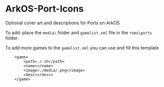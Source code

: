 # ArkOS-Port-Icons
Optional cover art and descriptions for Ports on ArkOS

To add: place the `media\` folder and `gamelist.xml` file in the `roms\ports` folder. 


To add more games to the `gamelist.xml` you can use and fill this template

```
	<game>
		<path>./.sh</path>
		<name></name>
		<image>./media/.png</image>
		<desc></desc>
	</game>
```
